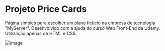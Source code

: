 # Projeto Price Cards
Página simples para escolher um plano fictício na empresa de tecnologia "MyServer". 
Desenvolvido com a ajuda do curso Web Front-End da Udemy. 
Utilização apenas de HTML e CSS. 

![image](https://github.com/dudamagnago/pricecards/assets/157523329/73f5c133-d00f-4304-aab9-e02154ab5e22)
